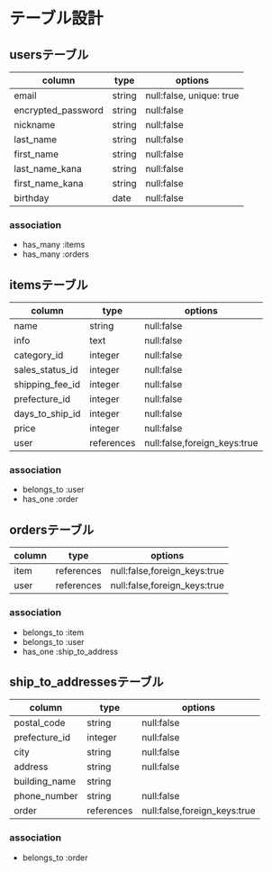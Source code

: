 # テーブル設計

## usersテーブル
| column             | type   | options                  |
| ------------------ | ------ | ------------------------ |
| email              | string | null:false, unique: true |
| encrypted_password | string | null:false               |
| nickname           | string | null:false               |
| last_name          | string | null:false               |
| first_name         | string | null:false               |
| last_name_kana     | string | null:false               |
| first_name_kana    | string | null:false               |
| birthday           | date   | null:false               |

### association
- has_many :items
- has_many :orders

## itemsテーブル
| column          | type       | options                      |
| --------------- | ---------- | ---------------------------- |
| name            | string     | null:false                   |
| info            | text       | null:false                   |
| category_id     | integer    | null:false                   |
| sales_status_id | integer    | null:false                   |
| shipping_fee_id | integer    | null:false                   |
| prefecture_id   | integer    | null:false                   |
| days_to_ship_id | integer    | null:false                   |
| price           | integer    | null:false                   |
| user            | references | null:false,foreign_keys:true |

### association
- belongs_to :user
- has_one :order

## ordersテーブル
| column | type       | options                      |
| ------ | ---------- | ---------------------------- |
| item   | references | null:false,foreign_keys:true |
| user   | references | null:false,foreign_keys:true |

### association
- belongs_to :item
- belongs_to :user
- has_one :ship_to_address

## ship_to_addressesテーブル
| column        | type       | options                      |
| ------------- | ---------- | ---------------------------- |
| postal_code   | string     | null:false                   |
| prefecture_id | integer    | null:false                   |
| city          | string     | null:false                   |
| address       | string     | null:false                   |
| building_name | string     |                              |
| phone_number  | string     | null:false                   |
| order         | references | null:false,foreign_keys:true |

### association
- belongs_to :order
